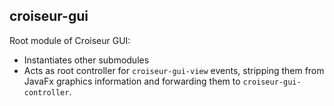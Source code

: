 <!--
SPDX-FileCopyrightText: 2023 Antoine Belvire
SPDX-License-Identifier: GPL-3.0-or-later
-->

## croiseur-gui

Root module of Croiseur GUI:

- Instantiates other submodules
- Acts as root controller for `croiseur-gui-view` events, stripping them from JavaFx graphics
  information and forwarding them to `croiseur-gui-controller`.